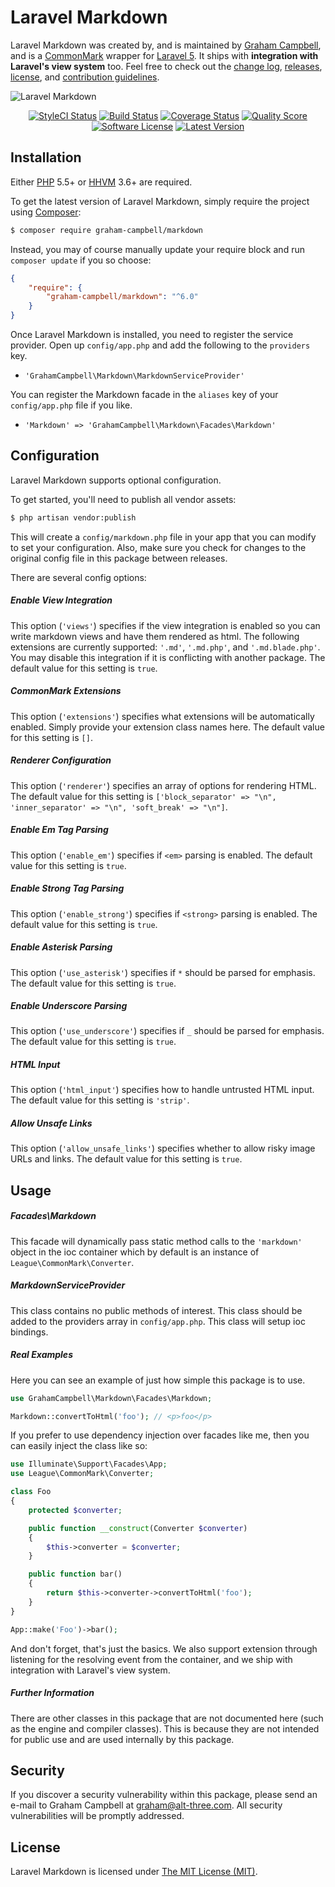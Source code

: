 Laravel Markdown
================

Laravel Markdown was created by, and is maintained by [Graham Campbell](https://github.com/GrahamCampbell), and is a [CommonMark](https://github.com/thephpleague/commonmark) wrapper for [Laravel 5](http://laravel.com). It ships with **integration with Laravel's view system** too. Feel free to check out the [change log](CHANGELOG.md), [releases](https://github.com/GrahamCampbell/Laravel-Markdown/releases), [license](LICENSE), and [contribution guidelines](CONTRIBUTING.md).

![Laravel Markdown](https://cloud.githubusercontent.com/assets/2829600/4432292/c10da636-468c-11e4-9ed9-dac778a15cd5.PNG)

<p align="center">
<a href="https://styleci.io/repos/15090687"><img src="https://styleci.io/repos/15090687/shield" alt="StyleCI Status"></img></a>
<a href="https://travis-ci.org/GrahamCampbell/Laravel-Markdown"><img src="https://img.shields.io/travis/GrahamCampbell/Laravel-Markdown/master.svg?style=flat-square" alt="Build Status"></img></a>
<a href="https://scrutinizer-ci.com/g/GrahamCampbell/Laravel-Markdown/code-structure"><img src="https://img.shields.io/scrutinizer/coverage/g/GrahamCampbell/Laravel-Markdown.svg?style=flat-square" alt="Coverage Status"></img></a>
<a href="https://scrutinizer-ci.com/g/GrahamCampbell/Laravel-Markdown"><img src="https://img.shields.io/scrutinizer/g/GrahamCampbell/Laravel-Markdown.svg?style=flat-square" alt="Quality Score"></img></a>
<a href="LICENSE"><img src="https://img.shields.io/badge/license-MIT-brightgreen.svg?style=flat-square" alt="Software License"></img></a>
<a href="https://github.com/GrahamCampbell/Laravel-Markdown/releases"><img src="https://img.shields.io/github/release/GrahamCampbell/Laravel-Markdown.svg?style=flat-square" alt="Latest Version"></img></a>
</p>


## Installation

Either [PHP](https://php.net) 5.5+ or [HHVM](http://hhvm.com) 3.6+ are required.

To get the latest version of Laravel Markdown, simply require the project using [Composer](https://getcomposer.org):

```bash
$ composer require graham-campbell/markdown
```

Instead, you may of course manually update your require block and run `composer update` if you so choose:

```json
{
    "require": {
        "graham-campbell/markdown": "^6.0"
    }
}
```

Once Laravel Markdown is installed, you need to register the service provider. Open up `config/app.php` and add the following to the `providers` key.

* `'GrahamCampbell\Markdown\MarkdownServiceProvider'`

You can register the Markdown facade in the `aliases` key of your `config/app.php` file if you like.

* `'Markdown' => 'GrahamCampbell\Markdown\Facades\Markdown'`


## Configuration

Laravel Markdown supports optional configuration.

To get started, you'll need to publish all vendor assets:

```bash
$ php artisan vendor:publish
```

This will create a `config/markdown.php` file in your app that you can modify to set your configuration. Also, make sure you check for changes to the original config file in this package between releases.

There are several config options:

##### Enable View Integration

This option (`'views'`) specifies if the view integration is enabled so you can write markdown views and have them rendered as html. The following extensions are currently supported: `'.md'`, `'.md.php'`, and `'.md.blade.php'`. You may disable this integration if it is conflicting with another package. The default value for this setting is `true`.

##### CommonMark Extensions

This option (`'extensions'`) specifies what extensions will be automatically enabled. Simply provide your extension class names here. The default value for this setting is `[]`.

##### Renderer Configuration

This option (`'renderer'`) specifies an array of options for rendering HTML. The default value for this setting is `['block_separator' => "\n", 'inner_separator' => "\n", 'soft_break' => "\n"]`.

##### Enable Em Tag Parsing

This option (`'enable_em'`) specifies if `<em>` parsing is enabled. The default value for this setting is `true`.

##### Enable Strong Tag Parsing

This option (`'enable_strong'`) specifies if `<strong>` parsing is enabled. The default value for this setting is `true`.

##### Enable Asterisk Parsing

This option (`'use_asterisk'`) specifies if `*` should be parsed for emphasis. The default value for this setting is `true`.

##### Enable Underscore Parsing

This option (`'use_underscore'`) specifies if `_` should be parsed for emphasis. The default value for this setting is `true`.

##### HTML Input

This option (`'html_input'`) specifies how to handle untrusted HTML input. The default value for this setting is `'strip'`.

##### Allow Unsafe Links

This option (`'allow_unsafe_links'`) specifies whether to allow risky image URLs and links. The default value for this setting is `true`.


## Usage

##### Facades\Markdown

This facade will dynamically pass static method calls to the `'markdown'` object in the ioc container which by default is an instance of `League\CommonMark\Converter`.

##### MarkdownServiceProvider

This class contains no public methods of interest. This class should be added to the providers array in `config/app.php`. This class will setup ioc bindings.

##### Real Examples

Here you can see an example of just how simple this package is to use.

```php
use GrahamCampbell\Markdown\Facades\Markdown;

Markdown::convertToHtml('foo'); // <p>foo</p>
```

If you prefer to use dependency injection over facades like me, then you can easily inject the class like so:

```php
use Illuminate\Support\Facades\App;
use League\CommonMark\Converter;

class Foo
{
    protected $converter;

    public function __construct(Converter $converter)
    {
        $this->converter = $converter;
    }

    public function bar()
    {
        return $this->converter->convertToHtml('foo');
    }
}

App::make('Foo')->bar();
```

And don't forget, that's just the basics. We also support extension through listening for the resolving event from the container, and we ship with integration with Laravel's view system.

##### Further Information

There are other classes in this package that are not documented here (such as the engine and compiler classes). This is because they are not intended for public use and are used internally by this package.


## Security

If you discover a security vulnerability within this package, please send an e-mail to Graham Campbell at graham@alt-three.com. All security vulnerabilities will be promptly addressed.


## License

Laravel Markdown is licensed under [The MIT License (MIT)](LICENSE).
